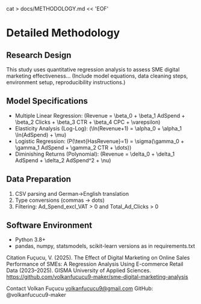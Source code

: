 cat > docs/METHODOLOGY.md << 'EOF'
# Detailed Methodology

## Research Design
This study uses quantitative regression analysis to assess SME digital marketing effectiveness...
(Include model equations, data cleaning steps, environment setup, reproducibility instructions.)

## Model Specifications
- Multiple Linear Regression: \(Revenue = \beta_0 + \beta_1 AdSpend + \beta_2 Clicks + \beta_3 CTR + \beta_4 CPC + \varepsilon\)
- Elasticity Analysis (Log-Log): \(\ln(Revenue+1) = \alpha_0 + \alpha_1 \ln(AdSpend) + \mu\)
- Logistic Regression: \(P(\text{HasRevenue}=1) = \sigma(\gamma_0 + \gamma_1 AdSpend + \gamma_2 CTR + \dots)\)
- Diminishing Returns (Polynomial): \(Revenue = \delta_0 + \delta_1 AdSpend + \delta_2 AdSpend^2 + \nu\)

## Data Preparation
1. CSV parsing and German→English translation
2. Type conversions (commas → dots)
3. Filtering: Ad_Spend_excl_VAT > 0 and Total_Ad_Clicks > 0

## Software Environment
- Python 3.8+
- pandas, numpy, statsmodels, scikit-learn versions as in requirements.txt

Citation
Fuçucu, V. (2025). The Effect of Digital Marketing on Online Sales Performance of SMEs: A Regression Analysis Using E-commerce Retail Data (2023–2025). GISMA University of Applied Sciences. https://github.com/volkanfucucu9-maker/sme-digital-marketing-analysis


Contact
Volkan Fuçucu
volkanfucucu9@gmail.com
GitHub: @volkanfucucu9-maker

